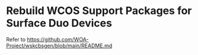 # Rebuild WCOS Support Packages for Surface Duo Devices

Refer to https://github.com/WOA-Project/wskcbsgen/blob/main/README.md